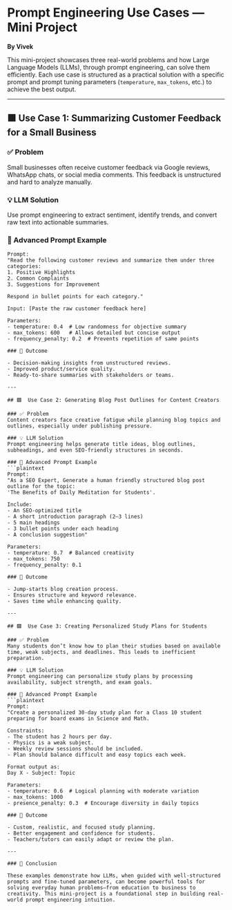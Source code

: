 # Prompt Engineering Use Cases — Mini Project

**By Vivek**

This mini-project showcases three real-world problems and how Large Language Models (LLMs), through prompt engineering, can solve them efficiently. Each use case is structured as a practical solution with a specific prompt and prompt tuning parameters (`temperature`, `max_tokens`, etc.) to achieve the best output.

---

## 🟩 Use Case 1: Summarizing Customer Feedback for a Small Business

### ✅ Problem
Small businesses often receive customer feedback via Google reviews, WhatsApp chats, or social media comments. This feedback is unstructured and hard to analyze manually.

### 💡 LLM Solution
Use prompt engineering to extract sentiment, identify trends, and convert raw text into actionable summaries.

### 🧠 Advanced Prompt Example
```plaintext
Prompt:
"Read the following customer reviews and summarize them under three categories:
1. Positive Highlights
2. Common Complaints
3. Suggestions for Improvement

Respond in bullet points for each category."

Input: [Paste the raw customer feedback here]

Parameters:
- temperature: 0.4  # Low randomness for objective summary
- max_tokens: 600   # Allows detailed but concise output
- frequency_penalty: 0.2  # Prevents repetition of same points

### 🎯 Outcome

- Decision-making insights from unstructured reviews.
- Improved product/service quality.
- Ready-to-share summaries with stakeholders or teams.

---

## 🟩  Use Case 2: Generating Blog Post Outlines for Content Creators

### ✅ Problem
Content creators face creative fatigue while planning blog topics and outlines, especially under publishing pressure.

### 💡 LLM Solution
Prompt engineering helps generate title ideas, blog outlines, subheadings, and even SEO-friendly structures in seconds.

### 🧠 Advanced Prompt Example
```plaintext
Prompt:
"As a SEO Expert, Generate a human friendly structured blog post outline for the topic:
'The Benefits of Daily Meditation for Students'. 

Include:
- An SEO-optimized title
- A short introduction paragraph (2–3 lines)
- 5 main headings
- 3 bullet points under each heading
- A conclusion suggestion"

Parameters:
- temperature: 0.7  # Balanced creativity
- max_tokens: 750
- frequency_penalty: 0.1

### 🎯 Outcome

- Jump-starts blog creation process.
- Ensures structure and keyword relevance.
- Saves time while enhancing quality.

---

## 🟩  Use Case 3: Creating Personalized Study Plans for Students

### ✅ Problem
Many students don’t know how to plan their studies based on available time, weak subjects, and deadlines. This leads to inefficient preparation.

### 💡 LLM Solution
Prompt engineering can personalize study plans by processing availability, subject strength, and exam goals.

### 🧠 Advanced Prompt Example
```plaintext
Prompt:
"Create a personalized 30-day study plan for a Class 10 student preparing for board exams in Science and Math. 

Constraints:
- The student has 2 hours per day.
- Physics is a weak subject.
- Weekly review sessions should be included.
- Plan should balance difficult and easy topics each week.

Format output as:
Day X - Subject: Topic

Parameters:
- temperature: 0.6  # Logical planning with moderate variation
- max_tokens: 1000
- presence_penalty: 0.3  # Encourage diversity in daily topics

### 🎯 Outcome

- Custom, realistic, and focused study planning.
- Better engagement and confidence for students.
- Teachers/tutors can easily adapt or review the plan.

---

### 📌 Conclusion

These examples demonstrate how LLMs, when guided with well-structured prompts and fine-tuned parameters, can become powerful tools for solving everyday human problems—from education to business to creativity. This mini-project is a foundational step in building real-world prompt engineering intuition.
    

    

    
